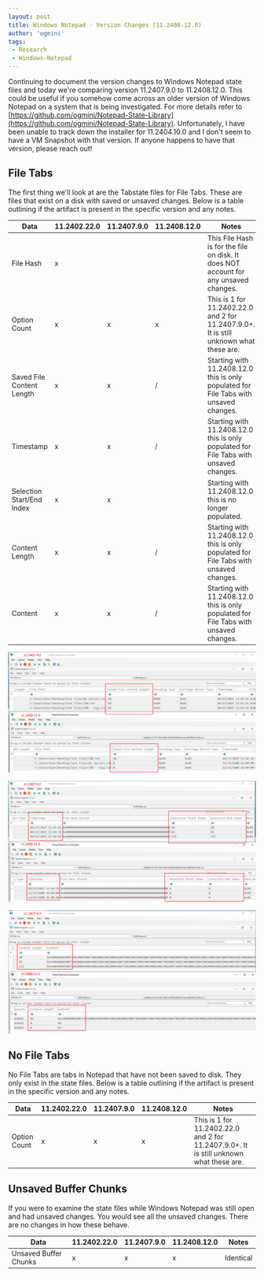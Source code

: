 ```yaml
---
layout: post
title: Windows Notepad - Version Changes (11.2408.12.0)
author: 'ogmini'
tags:
 - Research
 - Windows-Notepad
---
```


Continuing to document the version changes to Windows Notepad state files and today we're comparing version 11.2407.9.0 to 11.2408.12.0. This could be useful if you somehow come across an older version of Windows Notepad on a system that is being investigated. For more details refer to [https://github.com/ogmini/Notepad-State-Library](https://github.com/ogmini/Notepad-State-Library). Unfortunately, I have been unable to track down the installer for 11.2404.10.0 and I don't seem to have a VM Snapshot with that version. If anyone happens to have that version, please reach out!

## File Tabs

The first thing we'll look at are the Tabstate files for File Tabs. These are files that exist on a disk with saved or unsaved changes. Below is a table outlining if the artifact is present in the specific version and any notes.

| Data | 11.2402.22.0 | 11.2407.9.0 | 11.2408.12.0 | Notes |
| --- | --- | --- | --- | --- |
| File Hash | x | | |This File Hash is for the file on disk. It does NOT account for any unsaved changes. |
| Option Count | x | x | x |This is 1 for 11.2402.22.0 and 2 for 11.2407.9.0+. It is still unknown what these are. |
| Saved File Content Length | x | x | / | Starting with 11.2408.12.0 this is only populated for File Tabs with unsaved changes.|
| Timestamp | x | x | / | Starting with 11.2408.12.0 this is only populated for File Tabs with unsaved changes.|
| Selection Start/End Index | x | x | | Starting with 11.2408.12.0 this is no longer populated. |
| Content Length | x | x | / | Starting with 11.2408.12.0 this is only populated for File Tabs with unsaved changes.|
| Content | x | x | / | Starting with 11.2408.12.0 this is only populated for File Tabs with unsaved changes.|

![Saved File Content Length](/images/11.2407.9.0/SavedFileContentLength.png)

![Timestamp Selection](/images/11.2407.9.0/TimestampSelection.png)

![Content](/images/11.2407.9.0/Content.png)

## No File Tabs

No File Tabs are tabs in Notepad that have not been saved to disk. They only exist in the state files. Below is a table outlining if the artifact is present in the specific version and any notes.

| Data | 11.2402.22.0 | 11.2407.9.0 | 11.2408.12.0 | Notes |
| --- | --- | --- | --- | --- |
| Option Count | x | x | x | This is 1 for 11.2402.22.0 and 2 for 11.2407.9.0+. It is still unknown what these are. |

## Unsaved Buffer Chunks

If you were to examine the state files while Windows Notepad was still open and had unsaved changes. You would see all the unsaved changes. There are no changes in how these behave.

| Data | 11.2402.22.0 | 11.2407.9.0 | 11.2408.12.0 | Notes |
| --- | --- | --- | --- | --- |
| Unsaved Buffer Chunks | x | x | x | Identical |
